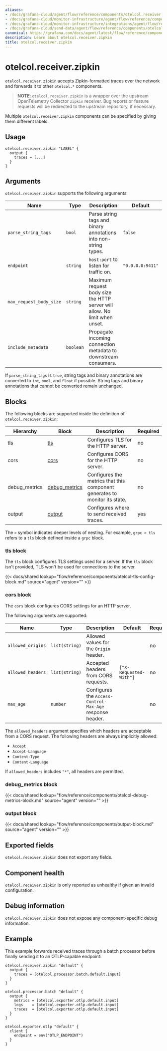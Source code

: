 ```yaml
---
aliases:
- /docs/grafana-cloud/agent/flow/reference/components/otelcol.receiver.zipkin/
- /docs/grafana-cloud/monitor-infrastructure/agent/flow/reference/components/otelcol.receiver.zipkin/
- /docs/grafana-cloud/monitor-infrastructure/integrations/agent/flow/reference/components/otelcol.receiver.zipkin/
- /docs/grafana-cloud/send-data/agent/flow/reference/components/otelcol.receiver.zipkin/
canonical: https://grafana.com/docs/agent/latest/flow/reference/components/otelcol.receiver.zipkin/
description: Learn about otelcol.receiver.zipkin
title: otelcol.receiver.zipkin
---
```


# otelcol.receiver.zipkin

`otelcol.receiver.zipkin` accepts Zipkin-formatted traces over the network and
forwards it to other `otelcol.*` components.

> **NOTE**: `otelcol.receiver.zipkin` is a wrapper over the upstream
> OpenTelemetry Collector `zipkin` receiver. Bug reports or feature requests
> will be redirected to the upstream repository, if necessary.

Multiple `otelcol.receiver.zipkin` components can be specified by giving them
different labels.

## Usage

```river
otelcol.receiver.zipkin "LABEL" {
  output {
    traces = [...]
  }
}
```

## Arguments

`otelcol.receiver.zipkin` supports the following arguments:

Name | Type | Description | Default | Required
---- | ---- | ----------- | ------- | --------
`parse_string_tags` | `bool` | Parse string tags and binary annotations into non-string types. | `false` | no
`endpoint` | `string` | `host:port` to listen for traffic on. | `"0.0.0.0:9411"` | no
`max_request_body_size` | `string` | Maximum request body size the HTTP server will allow. No limit when unset. | | no
`include_metadata` | `boolean` | Propagate incoming connection metadata to downstream consumers. | | no

If `parse_string_tags` is `true`, string tags and binary annotations are
converted to `int`, `bool`, and `float` if possible. String tags and binary
annotations that cannot be converted remain unchanged.

## Blocks

The following blocks are supported inside the definition of
`otelcol.receiver.zipkin`:

Hierarchy | Block | Description | Required
--------- | ----- | ----------- | --------
tls | [tls][] | Configures TLS for the HTTP server. | no
cors | [cors][] | Configures CORS for the HTTP server. | no
debug_metrics | [debug_metrics][] | Configures the metrics that this component generates to monitor its state. | no
output | [output][] | Configures where to send received traces. | yes

The `>` symbol indicates deeper levels of nesting. For example, `grpc > tls`
refers to a `tls` block defined inside a `grpc` block.

[tls]: #tls-block
[cors]: #cors-block
[debug_metrics]: #debug_metrics-block
[output]: #output-block

### tls block

The `tls` block configures TLS settings used for a server. If the `tls` block
isn't provided, TLS won't be used for connections to the server.

{{< docs/shared lookup="flow/reference/components/otelcol-tls-config-block.md" source="agent" version="<AGENT VERSION>" >}}

### cors block

The `cors` block configures CORS settings for an HTTP server.

The following arguments are supported:

Name | Type | Description | Default | Required
---- | ---- | ----------- | ------- | --------
`allowed_origins` | `list(string)` | Allowed values for the `Origin` header. | | no
`allowed_headers` | `list(string)` | Accepted headers from CORS requests. | `["X-Requested-With"]` | no
`max_age` | `number` | Configures the `Access-Control-Max-Age` response header. | | no

The `allowed_headers` argument specifies which headers are acceptable from a
CORS request. The following headers are always implicitly allowed:

* `Accept`
* `Accept-Language`
* `Content-Type`
* `Content-Language`

If `allowed_headers` includes `"*"`, all headers are permitted.

### debug_metrics block

{{< docs/shared lookup="flow/reference/components/otelcol-debug-metrics-block.md" source="agent" version="<AGENT VERSION>" >}}

### output block

{{< docs/shared lookup="flow/reference/components/output-block.md" source="agent" version="<AGENT VERSION>" >}}

## Exported fields

`otelcol.receiver.zipkin` does not export any fields.

## Component health

`otelcol.receiver.zipkin` is only reported as unhealthy if given an invalid
configuration.

## Debug information

`otelcol.receiver.zipkin` does not expose any component-specific debug
information.

## Example

This example forwards received traces through a batch processor before finally
sending it to an OTLP-capable endpoint:

```river
otelcol.receiver.zipkin "default" {
  output {
    traces = [otelcol.processor.batch.default.input]
  }
}

otelcol.processor.batch "default" {
  output {
    metrics = [otelcol.exporter.otlp.default.input]
    logs    = [otelcol.exporter.otlp.default.input]
    traces  = [otelcol.exporter.otlp.default.input]
  }
}

otelcol.exporter.otlp "default" {
  client {
    endpoint = env("OTLP_ENDPOINT")
  }
}
```
<!-- START GENERATED COMPATIBLE COMPONENTS -->

<!-- END GENERATED COMPATIBLE COMPONENTS -->